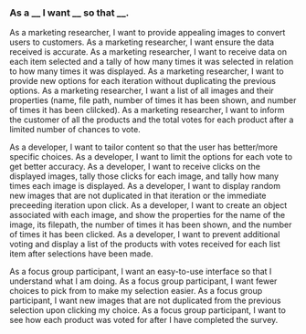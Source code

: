 ### As a __ I want __ so that __.

As a marketing researcher, I want to provide appealing images to convert users to customers.
As a marketing researcher, I want ensure the data received is accurate.
As a marketing researcher, I want to receive data on each item selected and a tally of how many times it was selected in relation to how many times it was displayed.
As a marketing researcher, I want to provide new options for each iteration without duplicating the previous options.
As a marketing researcher, I want a list of all images and their properties (name, file path, number of times it has been shown, and number of times it has been clilcked). 
As a marketing researcher,  I want to inform the customer of all the products and the total votes for each product after a limited number of chances to vote.

As a developer, I want to tailor content so that the user has better/more specific choices.
As a developer, I want to limit the options for each vote to get better accuracy.
As a developer, I want to receive clicks on the displayed images, tally those clicks for each image, and tally how many times each image is displayed.
As a developer, I want to display random new images that are not duplicated in that iteration or the immediate preceeding iteration upon click.
As a developer, I want to create an object associated with each image, and show the properties for the name of the image, its filepath, the number of times it has been shown, and the number of times it has been clicked.
As a developer, I want to prevent additional voting and display a list of the products with votes received for each list item after selections have been made.

As a focus group participant, I want an easy-to-use interface so that I understand what I am doing.
As a focus group participant, I want fewer choices to pick from to make my selection easier. 
As a focus group participant, I want new images that are not duplicated from the previous selection upon clicking my choice. 
As a focus group participant, I want to see how each product was voted for after I have completed the survey.